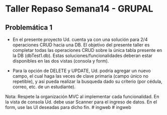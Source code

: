 # Taller Repaso Semana14 - GRUPAL

## Problemática 1

* En el presente proyecto Ud. cuenta ya con una solución para 2/4 operaciones CRUD hacia una DB. El objetivo del presente taller es completar todas las operaciones CRUD sobre la única tabla presente en la DB (dbTest1.db). Estas soluciones/funcionalidades deberan estar disponibles en las dos vistas (consola y form). 

* Para la opción de DELETE y UPDATE, Ud. podría agregar un nuevo campo, el cual haga las veces de clave primaria (campo único no repetible), y así pueda realizar la busqueda dado su criterio (por cédula, correo, etc. de un estudiante). 

Nota: Respete la organización MVC al implementar cada funcionalidad. En la vista de consola Ud. debe usar Scanner para el ingreso de datos. En el form, use las UI deseadas para dicho fin. 
#   i n g w e b  
 #   i n g w e b  
 